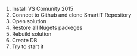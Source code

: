 1. Install VS Comunity 2015
2. Connect to Github and clone SmartIT Repository
3. Open solution
4. Restore all Nugets packeges
5. Rebuild solution
6. Create DB 
7. Try to start it
